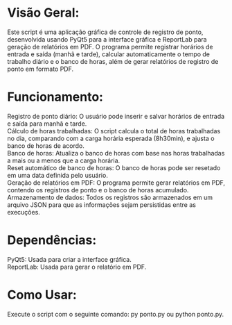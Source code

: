 # Visão Geral:
Este script é uma aplicação gráfica de controle de registro de ponto, desenvolvida usando PyQt5 para a interface gráfica e ReportLab para geração de relatórios em PDF. O programa permite registrar horários de entrada e saída (manhã e tarde), calcular automaticamente o tempo de trabalho diário e o banco de horas, além de gerar relatórios de registro de ponto em formato PDF.

# Funcionamento:
Registro de ponto diário: O usuário pode inserir e salvar horários de entrada e saída para manhã e tarde.
<br>
Cálculo de horas trabalhadas: O script calcula o total de horas trabalhadas no dia, comparando com a carga horária esperada (8h30min), e ajusta o banco de horas de acordo.
<br>
Banco de horas: Atualiza o banco de horas com base nas horas trabalhadas a mais ou a menos que a carga horária.
<br>
Reset automático de banco de horas: O banco de horas pode ser resetado em uma data definida pelo usuário.
<br>
Geração de relatórios em PDF: O programa permite gerar relatórios em PDF, contendo os registros de ponto e o banco de horas acumulado.
<br>
Armazenamento de dados: Todos os registros são armazenados em um arquivo JSON para que as informações sejam persistidas entre as execuções.

# Dependências:
PyQt5: Usada para criar a interface gráfica.
<br>
ReportLab: Usada para gerar o relatório em PDF.

# Como Usar:
Execute o script com o seguinte comando: py ponto.py ou python ponto.py.
